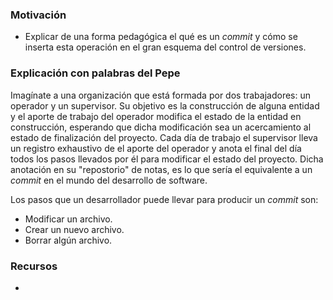 ### Motivación
- Explicar de una forma pedagógica el qué es un *commit* y cómo se inserta esta operación en el gran esquema del control de versiones.

### Explicación con palabras del Pepe
Imagínate a una organización que está formada por dos trabajadores: un operador y un supervisor. Su objetivo es la construcción de alguna entidad y el aporte de trabajo del operador modifica el estado de la entidad en construcción, esperando que dicha modificación sea un acercamiento al estado de finalización del proyecto. Cada día de trabajo el supervisor lleva un registro exhaustivo de el aporte del operador y anota el final del día todos los pasos llevados por él para modificar el estado del proyecto. Dicha anotación en su "repostorio" de notas, es lo que sería el equivalente a un *commit* en el mundo del desarrollo de software.

Los pasos que un desarrollador puede llevar para producir un *commit* son:
- Modificar un archivo.
- Crear un nuevo archivo.
- Borrar algún archivo.

### Recursos
- 